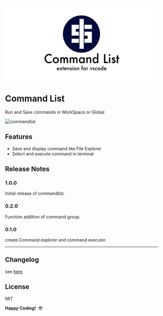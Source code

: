 ![commandlist](resources/preview.png)
# Command List 

Run and Save commands in WorkSpace or Global

![commandlist](resources/explain.gif)

## Features

- Save and display command like File Explorer
- Select and execute command in terminal

## Release Notes

### 1.0.0

Initial release of commandlist.

### 0.2.0

Function addition of command group.

### 0.1.0

create Command explorer and command executer.

-----------------------------------------------------------------------------------------------------------

## Changelog

see [here](https://github.com/yamajyn/commandlist/blob/master/CHANGELOG.md)

## License
MIT

**Happy Coding!**  😎
